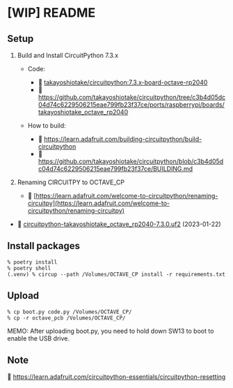 # [WIP] README

## Setup

1. Build and Install CircuitPython 7.3.x

    - Code:
        - 🔗 [takayoshiotake/circuitpython:7.3.x-board-octave-rp2040](https://github.com/takayoshiotake/circuitpython/tree/7.3.x-board-octave-rp2040)
        - 🔗 <https://github.com/takayoshiotake/circuitpython/tree/c3b4d05dc04d74c6229506215eae799fb23f37ce/ports/raspberrypi/boards/takayoshiotake_octave_rp2040>

    - How to build:
        - 🔗 <https://learn.adafruit.com/building-circuitpython/build-circuitpython>
        - 🔗 <https://github.com/takayoshiotake/circuitpython/blob/c3b4d05dc04d74c6229506215eae799fb23f37ce/BUILDING.md>

2. Renaming CIRCUITPY to OCTAVE_CP

    - 🔗 [https://learn.adafruit.com/welcome-to-circuitpython/renaming-circuitpy](https://learn.adafruit.com/welcome-to-circuitpython/renaming-circuitpy)

- 📄 [circuitpython-takayoshiotake_octave_rp2040-7.3.0.uf2](../circuitpython-bin/circuitpython-takayoshiotake_octave_rp2040-7.3.0.uf2) (2023-01-22)

## Install packages

```shell-session
% poetry install
% poetry shell
(.venv) % circup --path /Volumes/OCTAVE_CP install -r requirements.txt
```

## Upload

```shell-session
% cp boot.py code.py /Volumes/OCTAVE_CP/
% cp -r octave_pcb /Volumes/OCTAVE_CP/
```

MEMO: After uploading boot.py, you need to hold down SW13 to boot to enable the USB drive.

## Note

🔗 <https://learn.adafruit.com/circuitpython-essentials/circuitpython-resetting>
